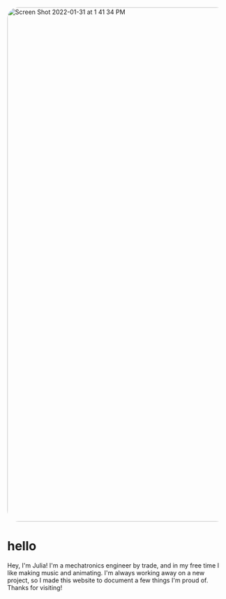 <style>
    img {
        border-radius: 25px;
    }
    
    iframe {
        border-radius:25px;
    }
</style>
<br>
<br>

<img width="1180" alt="Screen Shot 2022-01-31 at 1 41 34 PM" src="https://user-images.githubusercontent.com/49330502/151853249-5fc0be3a-3b4e-41b6-bab3-287d407c9920.png">

hello
=====
Hey, I'm Julia! I'm a mechatronics engineer by trade, and in my free time I like making music and animating. I'm always working away on a new project, so I made this website to document a few things I'm proud of. Thanks for visiting! 
